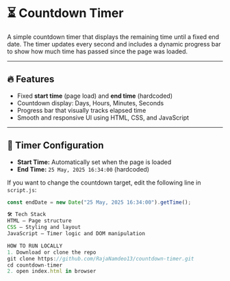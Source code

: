 # ⏳ Countdown Timer

A simple countdown timer that displays the remaining time until a fixed end date. The timer updates every second and includes a dynamic progress bar to show how much time has passed since the page was loaded.

---

## 🔥 Features

- Fixed **start time** (page load) and **end time** (hardcoded)
- Countdown display: Days, Hours, Minutes, Seconds
- Progress bar that visually tracks elapsed time
- Smooth and responsive UI using HTML, CSS, and JavaScript

---

## 📅 Timer Configuration

- **Start Time:** Automatically set when the page is loaded
- **End Time:** `25 May, 2025 16:34:00` (hardcoded)

If you want to change the countdown target, edit the following line in `script.js`:

```javascript
const endDate = new Date("25 May, 2025 16:34:00").getTime();

🛠️ Tech Stack
HTML – Page structure
CSS – Styling and layout
JavaScript – Timer logic and DOM manipulation

HOW TO RUN LOCALLY
1. Download or clone the repo
git clone https://github.com/RajaNamdeo13/countdown-timer.git
cd countdown-timer
2. open index.html in browser

